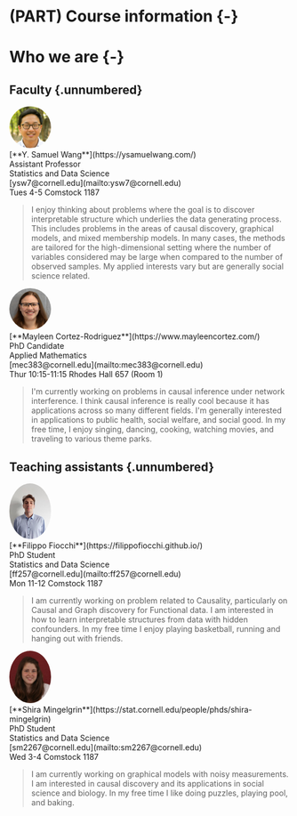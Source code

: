 
# (PART) Course information {-}

# Who we are {-}

<head>
<style>
img {
  border-radius: 50%;
}
</style>
</head>

## Faculty {.unnumbered}

<div class="row">
  <div class="column"><img src="assets/Sam.jpeg" style="width:75px"></div>
  <div class="col-md-5">[**Y. Samuel Wang**](https://ysamuelwang.com/)<br>Assistant Professor<br>Statistics and Data Science<br>
[ysw7@cornell.edu](mailto:ysw7@cornell.edu)<br>Tues 4-5 Comstock 1187</div>
</div>

> I enjoy thinking about problems where the goal is to discover interpretable structure which underlies the data generating process. This includes problems in the areas of causal discovery, graphical models, and mixed membership models. In many cases, the methods are tailored for the high-dimensional setting where the number of variables considered may be large when compared to the number of observed samples. My applied interests vary but are generally social science related.

<div class="row">
  <div class="column"><img src="assets/Mayleen.jpeg" style="width:75px"></div>
  <div class="col-md-5">[**Mayleen Cortez-Rodriguez**](https://www.mayleencortez.com/)<br>PhD Candidate<br>Applied Mathematics<br>
[mec383@cornell.edu](mailto:mec383@cornell.edu)<br> Thur 10:15-11:15 Rhodes Hall 657 (Room 1)</div>
</div>

> I'm currently working on problems in causal inference under network interference. I think causal inference is really cool because it has applications across so many different fields. I'm generally interested in applications to public health, social welfare, and social good. In my free time, I enjoy singing, dancing, cooking, watching movies, and traveling to various theme parks. 

## Teaching assistants {.unnumbered}


<div class="row">
  <div class="column"><img src="assets/Filippo.jpg" style="width:75px"></div>
  <div class="col-md-5">[**Filippo Fiocchi**](https://filippofiocchi.github.io/)<br>PhD Student<br>Statistics and Data Science<br>
[ff257@cornell.edu](mailto:ff257@cornell.edu)<br> Mon 11-12 Comstock 1187</div>
</div>

> I am currently working on problem related to Causality, particularly on Causal and Graph discovery for Functional data. I am interested in how to learn interpretable structures from data with hidden confounders. In my free time I enjoy playing basketball, running and hanging out with friends.

<div class="row">
  <div class="column"><img src="assets/Shira.jpg" style="width:75px"></div>
  <div class="col-md-5">[**Shira Mingelgrin**](https://stat.cornell.edu/people/phds/shira-mingelgrin)<br>PhD Student<br>Statistics and Data Science<br>
[sm2267@cornell.edu](mailto:sm2267@cornell.edu)<br> Wed 3-4 Comstock 1187</div>
</div>

> I am currently working on graphical models with noisy measurements. I am interested in causal discovery and its applications in social science and biology. In my free time I like doing puzzles, playing pool, and baking.  

